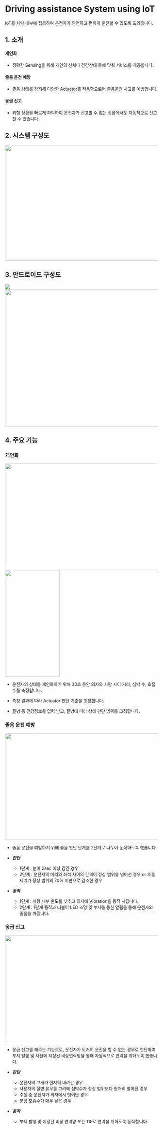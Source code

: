 # Driving assistance System using IoT
IoT를 차량 내부에 접목하여 운전자가 안전하고 편하게 운전할 수 있도록 도와줍니다.

## 1. 소개

#### 개인화
* 정확한 Sensing을 위해 개인의 신체나 건강상태 등에 맞춰 서비스를 제공합니다.
#### 졸음 운전 예방
* 졸음 상태를 감지해 다양한 Actuator를 적용함으로써 졸음운전 사고를 예방합니다.
#### 응급 신고
* 위험 상황을 빠르게 파악하여 운전자가 신고할 수 없는 상황에서도 자동적으로 신고할 수 있습니다.

## 2. 시스템 구성도
<img src="https://user-images.githubusercontent.com/33562226/51516598-4f220e80-1e5b-11e9-8229-41130ff5a520.PNG" width="800" height="380">

## 3. 안드로이드 구성도
<img src = "https://user-images.githubusercontent.com/33562226/57002671-03ba9180-6bfc-11e9-9896-201a5b49a32b.png">  

<img src="https://user-images.githubusercontent.com/33562226/51517464-323b0a80-1e5e-11e9-924a-e865b7a0010f.PNG" width="900" height="450">

## 4. 주요 기능

### 개인화
<div>
<img src="https://user-images.githubusercontent.com/33562226/51518301-cdcd7a80-1e60-11e9-855f-f202ec0d7d9f.PNG" width="550" height="350">
     
<img src="https://user-images.githubusercontent.com/33562226/51518297-cc03b700-1e60-11e9-8a5f-423f0927249a.png" width="180" height="350">
</div>

- 운전자의 상태를 개인화하기 위해 30초 동안 의자와 사람 사이 거리, 심박 수, 호흡수를 측정합니다.

- 측정 결과에 따라 Actuator 판단 기준을 조정합니다.

- 질병 등 건강정보를 입력 받고, 질병에 따라 상태 판단 범위를 조정합니다.
### 졸음 운전 예방
<img src="https://user-images.githubusercontent.com/33562226/51518844-93fd7380-1e62-11e9-9519-fa2b0826f53b.PNG" width="550" height="350">

- 졸음 운전을 예방하기 위해 졸음 판단 단계를 2단계로 나누어 동작하도록 했습니다.

- ***판단***
  - 1단계 : 눈이 2sec 이상 감긴 경우
  - 2단계 : 운전자의 머리와 좌석 사이의 간격이 정상 범위를 넘어선 경우
          or 호흡 세기가 정상 범위의 70% 미만으로 감소한 경우
- ***동작***
  - 1단계 : 차량 내부 온도를 낮추고 의자에 Vibration을 동작 시킵니다. 
  - 2단계 : 1단계 동작과 더불어 LED 조명 및 부저를 통한 알림을 통해 운전자의 졸음을 깨웁니다.
### 응급 신고
<img src="https://user-images.githubusercontent.com/33562226/51519970-c52b7300-1e65-11e9-881e-f7de92a7dcc2.PNG" width="550" height="350">

- 응급 신고를 해주는 기능으로, 운전자가 도저히 운전을 할 수 없는 경우로 판단하여 부저 발생 및 사전에 지정된 비상연락망을 통해 자동적으로 연락을 취하도록 했습니다.

 - ***판단***
   - 운전자의 고개가 현저히 내려간 경우
   - 사용자의 질병 유무를 고려해 심박수가 정상 범위보다 현저히 떨어진 경우
   - 주행 중 운전자가 의자에서 벗어난 경우
   - 분당 호흡수가 매우 낮은 경우
 - ***동작***
   - 부저 발생 및 지정된 비상 연락망 또는 119로 연락을 취하도록 동작합니다.
